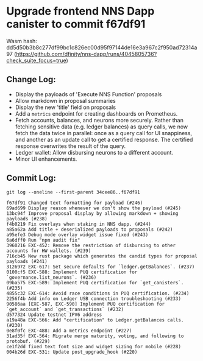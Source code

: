 # Upgrade frontend NNS Dapp canister to commit f67df91

Wasm hash: dd5d50b3b8c277df99bc1c826ec00d95f97144de16e3a967c2f950ad72314a97 (https://github.com/dfinity/nns-dapp/runs/4045805736?check_suite_focus=true)

## Change Log:

* Display the payloads of 'Execute NNS Function' proposals
* Allow markdown in proposal summaries
* Display the new 'title' field on proposals
* Add a `metrics` endpoint for creating dashboards on Prometheus.
* Fetch accounts, balances, and neurons more securely. Rather than fetching sensitive data (e.g. ledger balances) as query calls, we now fetch the data twice in parallel: once as a query call for UI snappiness, and another as an update call to get a certified response. The certified response overwrites the result of the query.
* Ledger wallet: Allow disbursing neurons to a different account.
* Minor UI enhancements.

## Commit Log:

```
git log --oneline --first-parent 34cee86..f67df91

f67df91 Changed text formatting for payload (#246)
69ad699 Display reason whenever we don't show the payload (#245)
13bc94f Improve proposal display by allowing markdown + showing payloads (#238)
f4b0219 Fix overlays when staking in NNS dapp. (#244)
a85a62a Add title + deserialized payloads to proposals (#242)
a95efe3 Debug mode overlay widget issue fixed (#243)
6a6dff0 Run "npm audit fix"
3960216 EXC-452: Remove the restriction of disbursing to other accounts for HW wallets. (#239)
716cb45 New rust package which generates the candid types for proposal payloads (#241)
3126972 EXC-617: Set secure defaults for `ledger.getBalances`. (#237)
0100cf5 EXC-588: Implement PUQ certification for `governance.list_neurons`. (#236)
09ba575 EXC-589: Implement PUQ certification for `get_canisters`. (#235)
4855c32 EXC-614: Avoid race conditions in PUQ certification. (#234)
2256f4b Add info on Ledger USB connection troubleshooting (#233)
90586aa [EXC-587, EXC-590] Implement PUQ certification for `get_account` and `get_transactions` (#232)
d577324 Update testnet IPV6 address
a19a48a EXC-566: Add "certification" to Ledger.getBalances calls. (#230)
0e8f0fc EXC-488: Add a metrics endpoint (#227)
31ad35f EXC-564: Migrate merge maturity, voting, and following to protobuf. (#229)
ce1f2dd fixed text font size and widget sizing for mobile (#228)
004b26d EXC-531: Update post_upgrade_hook (#220)
```
